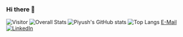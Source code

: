 ### Hi there 👋

<!--
**piyushkumar102/piyushkumar102** is a ✨ _special_ ✨ repository because its `README.md` (this file) appears on your GitHub profile.
Here are some ideas to get you started:

- 🔭 I’m currently working on ...
- 🌱 I’m currently learning ...
- 👯 I’m looking to collaborate on ...
- 🤔 I’m looking for help with ...
- 💬 Ask me about ...
- 📫 How to reach me: ...
- 😄 Pronouns: ...
- ⚡ Fun fact: ...
-->
![Visitor](https://visitor-badge.laobi.icu/badge?page_id=username.repoName)
![Overall Stats](https://github-readme-stats.vercel.app/api?username=piyushkumar102&count_private=true&show_icons=true&hide=contribs)
![Piyush's GitHub stats](https://github-readme-stats.vercel.app/api?username=piyushkumar102&theme=dark&show_icons=true)
![Top Langs](https://github-readme-stats.vercel.app/api/top-langs/?username=piyushkumar102&layout=compact)
<a href="mailto:piyush.kumarmaloo@gmail.com">[E-Mail](https://img.shields.io/badge/Gmail-D14836?style=for-the-badge&logo=gmail&logoColor=white)</a>
<a href="<https://www.linkedin.com/in/piyushkumar10/>">![LinkedIn](https://img.shields.io/badge/LinkedIn-0077B5?style=for-the-badge&logo=linkedin&logoColor=white)</a>
